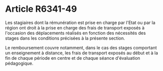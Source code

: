 # Article R6341-49

Les stagiaires dont la rémunération est prise en charge par l'Etat ou par la région ont droit à la prise en charge des frais de transport exposés à l'occasion des déplacements réalisés en fonction des nécessités des stages dans les conditions précisées à la présente section.

Le remboursement couvre notamment, dans le cas des stages comportant un enseignement à distance, les frais de transport exposés au début et à la fin de chaque période en centre et de chaque séance d'évaluation pédagogique.